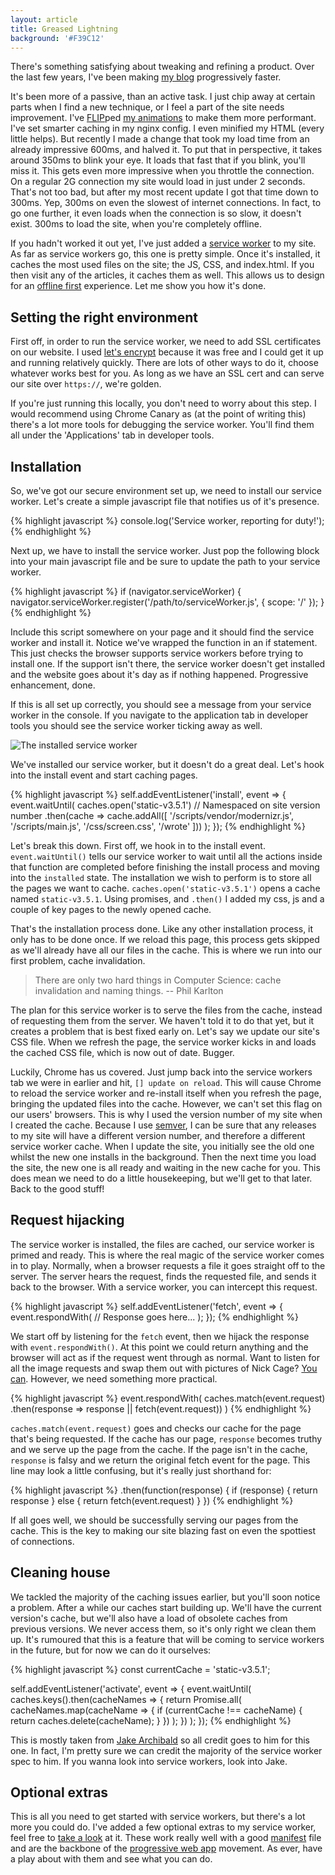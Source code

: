 ```yaml
---
layout: article
title: Greased Lightning
background: '#F39C12'
---
```


There's something satisfying about tweaking and refining a product. Over the last few years, I've been making [my blog](https://sam.beckham.io) progressively faster.

It's been more of a passive, than an active task. I just chip away at certain parts when I find a new technique, or I feel a part of the site needs improvement. I've [FLIP](https://aerotwist.com/blog/flip-your-animations/)ped [my animations](https://github.com/samdbeckham/blog/blob/master/dev/_assets/scripts/components/pageTransition.js) to make them more performant. I've set smarter caching in my nginx config. I even minified my HTML (every little helps). But recently I made a change that took my load time from an already impressive 600ms, and halved it. To put that in perspective, it takes around 350ms to blink your eye. It loads that fast that if you blink, you'll miss it. This gets even more impressive when you throttle the connection. On a regular 2G connection my site would load in just under 2 seconds. That's not too bad, but after my most recent update I got that time down to 300ms. Yep, 300ms on even the slowest of internet connections. In fact, to go one further, it even loads when the connection is so slow, it doesn't exist. 300ms to load the site, when you're completely offline.

If you hadn't worked it out yet, I've just added a [service worker](https://developer.mozilla.org/en-US/docs/Web/API/Service_Worker_API) to my site. As far as service workers go, this one is pretty simple. Once it's installed, it caches the most used files on the site; the JS, CSS, and index.html. If you then visit any of the articles, it caches them as well. This allows us to design for an [offline first](http://offlinefirst.org/) experience. Let me show you how it's done.

## Setting the right environment
First off, in order to run the service worker, we need to add SSL certificates on our website. I used [let's encrypt](https://letsencrypt.org/) because it was free and I could get it up and running relatively quickly. There are lots of other ways to do it, choose whatever works best for you. As long as we have an SSL cert and can serve our site over `https://`, we're golden.

If you're just running this locally, you don't need to worry about this step. I would recommend using Chrome Canary as (at the point of writing this) there's a lot more tools for debugging the service worker. You'll find them all under the 'Applications' tab in developer tools.

## Installation
So, we've got our secure environment set up, we need to install our service worker. Let's create a simple javascript file that notifies us of it's presence.

{% highlight javascript %}
console.log('Service worker, reporting for duty!');
{% endhighlight %}

Next up, we have to install the service worker. Just pop the following block into your main javascript file and be sure to update the path to your service worker.

{% highlight javascript %}
if (navigator.serviceWorker) {
    navigator.serviceWorker.register('/path/to/serviceWorker.js', {
        scope: '/'
    });
}
{% endhighlight %}

Include this script somewhere on your page and it should find the service worker and install it.
Notice we've wrapped the function in an if statement. This just checks the browser supports service workers before trying to install one. If the support isn't there, the service worker doesn't get installed and the website goes about it's day as if nothing happened. Progressive enhancement, done.

If this is all set up correctly, you should see a message from your service worker in the console. If you navigate to the application tab in developer tools you should see the service worker ticking away as well.

![The installed service worker](/images/articles/greased-lightning/console-log.png)

We've installed our service worker, but it doesn't do a great deal. Let's hook into the install event and start caching pages.

{% highlight javascript %}
self.addEventListener('install', event => {
    event.waitUntil(
        caches.open('static-v3.5.1') // Namespaced on site version number
            .then(cache => cache.addAll([
                '/scripts/vendor/modernizr.js',
                '/scripts/main.js',
                '/css/screen.css',
                '/wrote'
            ]))
    );
});
{% endhighlight %}

Let's break this down. First off, we hook in to the install event. `event.waitUntil()` tells our service worker to wait until all the actions inside that function are completed before finishing the install process and moving into the `installed` state.
The installation we wish to perform is to store all the pages we want to cache. `caches.open('static-v3.5.1')` opens a cache named `static-v3.5.1`. Using promises, and `.then()` I added my css, js and a couple of key pages to the newly opened cache.

That's the installation process done. Like any other installation process, it only has to be done once. If we reload this page, this process gets skipped as we'll already have all our files in the cache. This is where we run into our first problem, cache invalidation.

> There are only two hard things in Computer Science: cache invalidation and naming things.
> -- Phil Karlton

The plan for this service worker is to serve the files from the cache, instead of requesting them from the server. We haven't told it to do that yet, but it creates a problem that is best fixed early on. Let's say we update our site's CSS file. When we refresh the page, the service worker kicks in and loads the cached CSS file, which is now out of date. Bugger.

Luckily, Chrome has us covered. Just jump back into the service workers tab we were in earlier and hit, `[] update on reload`. This will cause Chrome to reload the service worker and re-install itself when you refresh the page, bringing the updated files into the cache. However, we can't set this flag on our users' browsers. This is why I used the version number of my site when I created the cache. Because I use [semver](http://semver.org/), I can be sure that any releases to my site will have a different version number, and therefore a different service worker cache. When I update the site, you initially see the old one whilst the new one installs in the background. Then the next time you load the site, the new one is all ready and waiting in the new cache for you. This does mean we need to do a little housekeeping, but we'll get to that later. Back to the good stuff!

## Request hijacking
The service worker is installed, the files are cached, our service worker is primed and ready. This is where the real magic of the service worker comes in to play. Normally, when a browser requests a file it goes straight off to the server. The server hears the request, finds the requested file, and sends it back to the browser. With a service worker, you can intercept this request.

{% highlight javascript %}
self.addEventListener('fetch', event => {
    event.respondWith(
        // Response goes here...
    );
});
{% endhighlight %}

We start off by listening for the `fetch` event, then we hijack the response with `event.respondWith()`. At this point we could return anything and the browser will act as if the request went through as normal. Want to listen for all the image requests and swap them out with pictures of Nick Cage? [You can](https://gist.github.com/samdbeckham/24bb10c44c5bde99753889a809dfeb49). However, we need something more practical.

{% highlight javascript %}
event.respondWith(
    caches.match(event.request)
        .then(response => response || fetch(event.request))
)
{% endhighlight %}

`caches.match(event.request)` goes and checks our cache for the page that's being requested. If the cache has our page, `response` becomes truthy and we serve up the page from the cache. If the page isn't in the cache, `response` is falsy and we return the original fetch event for the page. This line may look a little confusing, but it's really just shorthand for:

{% highlight javascript %}
.then(function(response) {
    if (response) {
        return response
    } else {
        return fetch(event.request)
    }
})
{% endhighlight %}

If all goes well, we should be successfully serving our pages from the cache. This is the key to making our site blazing fast on even the spottiest of connections.


## Cleaning house
We tackled the majority of the caching issues earlier, but you'll soon notice a problem. After a while our caches start building up. We'll have the current version's cache, but we'll also have a load of obsolete caches from previous versions. We never access them, so it's only right we clean them up. It's rumoured that this is a feature that will be coming to service workers in the future, but for now we can do it ourselves:

{% highlight javascript %}
const currentCache = 'static-v3.5.1';

self.addEventListener('activate', event => {
    event.waitUntil(
        caches.keys().then(cacheNames => {
            return Promise.all(
                cacheNames.map(cacheName => {
                    if (currentCache !== cacheName) {
                        return caches.delete(cacheName);
                    }
                })
            );
        })
    );
});
{% endhighlight %}

This is mostly taken from [Jake Archibald](https://jakearchibald.com/) so all credit goes to him for this one. In fact, I'm pretty sure we can credit the majority of the service worker spec to him. If you wanna look into service workers, look into Jake.

## Optional extras
This is all you need to get started with service workers, but there's a lot more you could do. I've added a few optional extras to my service worker, feel free to [take a look](https://github.com/samdbeckham/blog/blob/master/dev/_assets/scripts/serviceWorker.js) at it. These work really well with a good [manifest](https://github.com/samdbeckham/blog/blob/master/dev/manifest.json) file and are the backbone of the [progressive web app](https://developers.google.com/web/progressive-web-apps/) movement. As ever, have a play about with them and see what you can do.